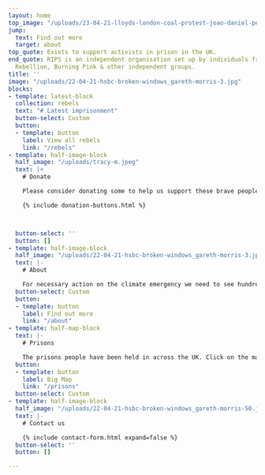 ```yaml
---
layout: home
top_image: "/uploads/23-04-21-lloyds-london-coal-protest-joao-daniel-pereira-dsf7919.jpg"
jump:
  text: Find out more
  target: about
top_quote: Exists to support activists in prison in the UK.
end_quote: RIPS is an independent organisation set up by individuals from Extinction
  Rebellion, Burning Pink & other independent groups.
title: ''
image: "/uploads/22-04-21-hsbc-broken-windows_gareth-morris-3.jpg"
blocks:
- template: latest-block
  collection: rebels
  text: "# Latest imprisonment"
  button-select: Custom
  button:
  - template: button
    label: View all rebels
    link: "/rebels"
- template: half-image-block
  half_image: "/uploads/tracy-m.jpeg"
  text: |+
    # Donate

    Please consider donating some to help us support these brave people. Find out more about [how we spend the money](/donate).

    {% include donation-buttons.html %}



  button-select: ''
  button: []
- template: half-image-block
  half_image: "/uploads/22-04-21-hsbc-broken-windows_gareth-morris-3.jpg"
  text: |-
    # About

    For necessary action on the climate emergency we need to see hundreds of individuals in prison before the year is out and RIPS Rebels in Prison Support exists to support activists wanting to take that next step of action.
  button-select: Custom
  button:
  - template: button
    label: Find out more
    link: "/about"
- template: half-map-block
  text: |-
    # Prisons

    The prisons people have been held in across the UK. Click on the markers to see who is there now.
  button:
  - template: button
    label: Big Map
    link: "/prisons"
  button-select: Custom
- template: half-image-block
  half_image: "/uploads/22-04-21-hsbc-broken-windows_gareth-morris-50.jpg"
  text: |-
    # Contact us

    {% include contact-form.html expand=false %}
  button-select: ''
  button: []

---
```

